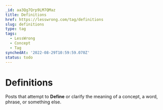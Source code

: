 ```yaml
---
_id: aa3Qg7Qrp9LM7QMaz
title: Definitions
href: https://lesswrong.com/tag/definitions
slug: definitions
type: tag
tags:
  - LessWrong
  - Concept
  - Tag
synchedAt: '2022-08-29T10:59:59.070Z'
status: todo
---
```


# Definitions

Posts that attempt to **Define** or clarify the meaning of a concept, a word, phrase, or something else.
